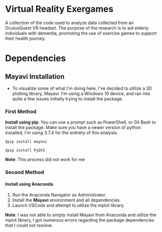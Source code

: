 # Virtual Reality Exergames
A collection of the code used to analyze data collected from an OculusQuest VR headset. The purpose of the research is to aid elderly individuals with dementia, promoting the use of exercise games to support their health journey.

# Dependencies
## Mayavi Installation
- To visualize some of what I'm doing here, I've decided to utilize a 3D plotting library, Mayavi. I'm using a Windows 10 device, and ran into quite a few issues initially trying to install the package.

### First Method
**Install using pip**: You can use a prompt such as PowerShell, or Git Bash to install the package. Make sure you have a newer version of python installed, I'm using 3.7.4 for the entirety of this analysis.

````$pip install mayavi```` 

````$pip install PyQt5````


**Note**: This process did not work for me

### Second Method
#### Install using Anaconda
1. Run the Anaconda Navigator as Administrator.
2. Install the **Mayavi** environment and all dependencies.
3. Launch VSCode and attempt to utilize the mplot library.

**Note**: I was not able to simply install Mayavi from Anaconda and utilize the mplot library, I got numerous errors regarding the package dependencies that I could not resolve.
